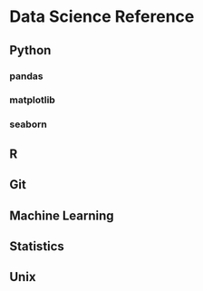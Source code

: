 # Data Science Reference

## Python

### pandas

### matplotlib

### seaborn

## R

## Git

## Machine Learning

## Statistics

## Unix
